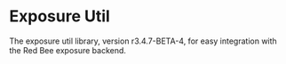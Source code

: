 # Exposure Util

The exposure util library, version r3.4.7-BETA-4, for easy integration with the Red Bee exposure backend.